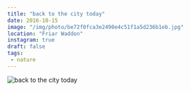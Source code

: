 ```yaml
---
title: "back to the city today"
date: 2016-10-15
image: "/img/photo/be72f0fca3e2490e4c51f1a5d236b1eb.jpg"
location: "Friar Waddon"
instagram: true
draft: false
tags:
 - nature
---
```


![back to the city today](/img/photo/be72f0fca3e2490e4c51f1a5d236b1eb.jpg)
